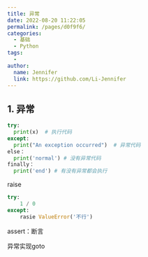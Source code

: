 ```yaml
---
title: 异常
date: 2022-08-20 11:22:05
permalink: /pages/d0f9f6/
categories:
  - 基础
  - Python
tags:
  - 
author: 
  name: Jennifer
  link: https://github.com/Li-Jennifer
---
```


## 1. 异常
```python
try:
  print(x)  # 执行代码
except:
  print("An exception occurred")  # 异常代码
else：
  print('normal') # 没有异常代码
finally：
  print('end') # 有没有异常都会执行
```
raise
```python
try:
    1 / 0
except:
    rasie ValueError('不行')
```
assert：断言


异常实现goto